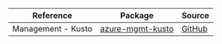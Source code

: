 | Reference | Package | Source |
|---|---|---|
|Management - Kusto|[azure-mgmt-kusto](https://repo1.maven.org/maven2/com/microsoft/azure/kusto/v2020_09_18/azure-mgmt-kusto)|[GitHub](https://github.com/Azure/azure-sdk-for-java/blob/main/)|
